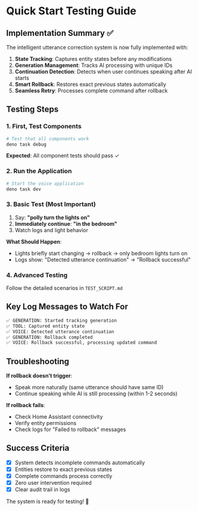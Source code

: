 # Quick Start Testing Guide

## Implementation Summary ✅

The intelligent utterance correction system is now fully implemented with:

1. **State Tracking**: Captures entity states before any modifications
2. **Generation Management**: Tracks AI processing with unique IDs
3. **Continuation Detection**: Detects when user continues speaking after AI starts
4. **Smart Rollback**: Restores exact previous states automatically
5. **Seamless Retry**: Processes complete command after rollback

## Testing Steps

### 1. First, Test Components
```bash
# Test that all components work
deno task debug
```
**Expected**: All component tests should pass ✓

### 2. Run the Application  
```bash
# Start the voice application
deno task dev
```

### 3. Basic Test (Most Important)
1. Say: **"polly turn the lights on"**
2. **Immediately continue**: **"in the bedroom"** 
3. Watch logs and light behavior

**What Should Happen**:
- Lights briefly start changing → rollback → only bedroom lights turn on
- Logs show: "Detected utterance continuation" → "Rollback successful"

### 4. Advanced Testing
Follow the detailed scenarios in `TEST_SCRIPT.md`

## Key Log Messages to Watch For

```bash
✅ GENERATION: Started tracking generation
✅ TOOL: Captured entity state  
✅ VOICE: Detected utterance continuation
✅ GENERATION: Rollback completed
✅ VOICE: Rollback successful, processing updated command
```

## Troubleshooting

**If rollback doesn't trigger**:
- Speak more naturally (same utterance should have same ID)
- Continue speaking while AI is still processing (within 1-2 seconds)

**If rollback fails**:
- Check Home Assistant connectivity
- Verify entity permissions
- Check logs for "Failed to rollback" messages

## Success Criteria

- [x] System detects incomplete commands automatically
- [x] Entities restore to exact previous states  
- [x] Complete commands process correctly
- [x] Zero user intervention required
- [x] Clear audit trail in logs

The system is ready for testing! 🎉